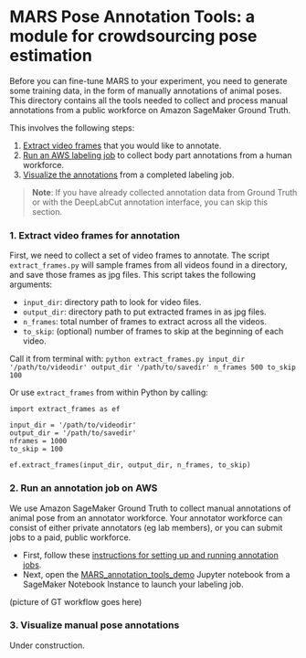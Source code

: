 # MARS Pose Annotation Tools: a module for crowdsourcing pose estimation

Before you can fine-tune MARS to your experiment, you need to generate some training data, in the form of manually annotations of animal poses. This directory contains all the tools needed to collect and process manual annotations from a public workforce on Amazon SageMaker Ground Truth.

This involves the following steps:

1. [Extract video frames](#1-extract-video-frames-for-annotation) that you would like to annotate.
2. [Run an AWS labeling job](#2-run-an-annotation-job-on-aws) to collect body part annotations from a human workforce.
3. [Visualize the annotations](#3-visualize-manual-pose-annotations) from a completed labeling job.

> **Note**: If you have already collected annotation data from Ground Truth or with the DeepLabCut annotation interface, you can skip this section.

### 1. Extract video frames for annotation
First, we need to collect a set of video frames to annotate. The script `extract_frames.py` will sample frames from all videos found in a directory, and save those frames as jpg files. This script takes the following arguments:

* `input_dir`: directory path to look for video files.
* `output_dir`: directory path to put extracted frames in as jpg files.
* `n_frames`: total number of frames to extract across all the videos.
* `to_skip`: (optional) number of frames to skip at the beginning of each video.

Call it from terminal with:
```python extract_frames.py input_dir '/path/to/videodir' output_dir '/path/to/savedir' n_frames 500 to_skip 100```

Or use `extract_frames` from within Python by calling:
```
import extract_frames as ef

input_dir = '/path/to/videodir'
output_dir = '/path/to/savedir'
nframes = 1000
to_skip = 100

ef.extract_frames(input_dir, output_dir, n_frames, to_skip)
```
### 2. Run an annotation job on AWS
We use Amazon SageMaker Ground Truth to collect manual annotations of animal pose from an annotator workforce. Your annotator workforce can consist of either private annotators (eg lab members), or you can submit jobs to a paid, public workforce.

* First, follow these [instructions for setting up and running annotation jobs](docs/readme_groundTruthSetup.md).
* Next, open the [MARS_annotation_tools_demo](MARS_annotation_tools_demo.ipynb) Jupyter notebook from a SageMaker Notebook Instance to launch your labeling job.

(picture of GT workflow goes here)

### 3. Visualize manual pose annotations
Under construction.
